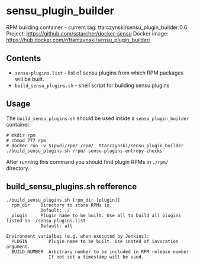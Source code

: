# sensu_plugin_builder

RPM building container - current tag: ttarczynski/sensu_plugin_builder:0.6
Project: https://github.com/sstarcher/docker-sensu
Docker image: https://hub.docker.com/r/ttarczynski/sensu_plugin_builder/

## Contents
- `sensu-plugins.list` - list of sensu plugins from which RPM packages will be built.
- `build_sensu_plugins.sh` - shell script for building sensu plugins

## Usage

The `build_sensu_plugins.sh` should be used inside a `sensu_plugin_builder` container:

```
# mkdir rpm
# chmod 777 rpm
# docker run -v $(pwd)/rpm/:/rpm/  ttarczynski/sensu_plugin_builder ./build_sensu_plugins.sh /rpm/ sensu-plugins-entropy-checks
```

After running this command you should find plugin RPMs in `./rpm/` directory.

## build_sensu_plugins.sh refference
```
./build_sensu_plugins.sh [rpm_dir [plugin]]
  rpm_dir    Directory to store RPMs in.
             Default: ./
  plugin     Plugin name to be built. Use all to build all plugins listed in ./sensu-plugins.list
             Default: all

Environment varialbes (e.g. when executed by Jenkins):
  PLUGIN        Plugin name to be built. Use insted of invocation argument.
  BUILD_NUMBER  Arbitrary number to be included in RPM release number.
                If not set a timestamp will be used.
```
